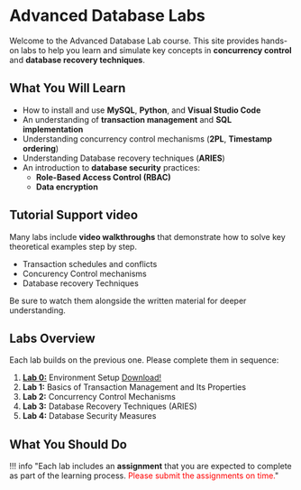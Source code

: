 # Advanced Database Labs

Welcome to the Advanced Database Lab course. This site provides hands-on labs to help you learn and simulate key concepts in **concurrency control** and **database recovery techniques**.

##  What You Will Learn

- How to install and use **MySQL**, **Python**, and **Visual Studio Code**
- An understanding of **transaction management** and **SQL implementation**
- Understanding concurrency control mechanisms (**2PL**, **Timestamp ordering**)
- Understanding Database recovery techniques (**ARIES**)
- An introduction to **database security** practices:
    - **Role-Based Access Control (RBAC)**
    - **Data encryption**

##  Tutorial Support video

Many labs include **video walkthroughs** that demonstrate how to solve key theoretical examples step by step.

- Transaction schedules and conflicts
- Concurency Control mechanisms
- Database recovery Techniques

Be sure to watch them alongside the written material for deeper understanding.


##  Labs Overview

Each lab builds on the previous one. Please complete them in sequence:

1. [**Lab 0:**](Labs/Lab0.md) Environment Setup [Download!]()
2. **Lab 1:** Basics of Transaction Management and Its Properties
3. **Lab 2:** Concurrency Control Mechanisms
4. **Lab 3:** Database Recovery Techniques (ARIES)
5. **Lab 4:** Database Security Measures


##  What You Should Do
!!! info "Each lab includes an **assignment** that you are expected to complete as part of the learning process.<span style="color: red;"> Please submit the assignments on time.</span>"
